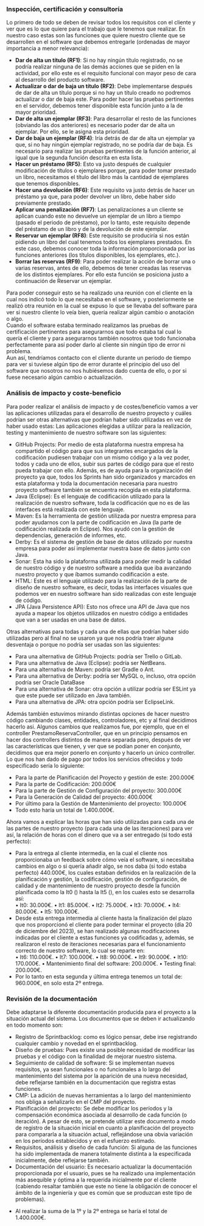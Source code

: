### Inspección, certificación y consultoría
Lo primero de todo se deben de revisar todos los requisitos con el cliente y ver que es lo que quiere para el trabajo que le tenemos que realizar.
En nuestro caso estas son las funciones que quiere nuestro cliente que se desarrollen en el software que debemos entregarle (ordenadas de mayor importancia a menor relevancia):
- **Dar de alta un título (RF1)**: Si no hay ningún título registrado, no se podría realizar ninguna de las demás acciones que se piden en la actividad, por ello este es el requisito funcional con mayor peso de cara al desarrollo del producto software.
- **Actualizar o dar de baja un título (RF2)**: Debe implementarse después de dar de alta un título porque si no hay un título creado no podremos actualizar o dar de baja este. Para poder hacer las pruebas pertinentes en el servidor, debemos tener disponible esta función junto a la de mayor prioridad.
- **Dar de alta un ejemplar (RF3)**: Para desarrollar el resto de las funciones (obviando las dos anteriores) es necesario poder dar de alta un ejemplar. Por ello, se le asigna esta prioridad.
- **Dar de baja un ejemplar (RF4)**: Iría detrás de dar de alta un ejemplar ya que, si no hay ningún ejemplar registrado, no se podría dar de baja. Es necesario para realizar las pruebas pertinentes de la función anterior, al igual que la segunda función descrita en esta lista.
- **Hacer un préstamo (RF5)**: Esto va justo después de cualquier modificación de títulos o ejemplares porque, para poder tomar prestado un libro, necesitamos el título del libro más la cantidad de ejemplares que tenemos disponibles.
- **Hacer una devolución (RF6)**: Este requisito va justo detrás de hacer un préstamo ya que, para poder devolver un libro, debe haber sido previamente prestado.
- **Aplicar una penalización (RF7)**: Las penalizaciones a un cliente se aplican cuando este no devuelve un ejemplar de un libro a tiempo (pasado el periodo de préstamo), por lo tanto, este requisito depende del préstamo de un libro y de la devolución de este ejemplar.
- **Reservar un ejemplar (RF8)**: Este requisito se produciría si nos están pidiendo un libro del cual tenemos todos los ejemplares prestados. En este caso, debemos conocer toda la información proporcionada por las funciones anteriores (los títulos disponibles, los ejemplares, etc.).
- **Borrar las reservas (RF9)**: Para poder realizar la acción de borrar una o varias reservas, antes de ello, debemos de tener creadas las reservas de los distintos ejemplares. Por ello esta función se posiciona justo a continuación de Reservar un ejemplar.

Para poder conseguir esto se ha realizado una reunión con el cliente en la cual nos indicó todo lo que necesitaba en el software, y posteriormente se realizó otra reunión en la cual se expuso lo que se llevaba del software para ver si nuestro cliente lo veía bien, quería realizar algún cambio o anotación o algo.  
Cuando el software estaba terminado realizamos las pruebas de certificación pertinentes para asegurarnos que todo estaba tal cual lo quería el cliente y para asegurarnos también nosotros que todo funcionaba perfectamente para así poder darlo al cliente sin ningún tipo de error ni problema.  
Aun así, tendríamos contacto con el cliente durante un periodo de tiempo para ver si tuviese algún tipo de error durante el principio del uso del software que nosotros no nos hubiésemos dado cuenta de ello, o por si fuese necesario algún cambio o actualización.

   
### Análisis de impacto y coste-beneficio
Para poder realizar el análisis de impacto y de costes/beneficio vamos a ver las aplicaciones utilizadas para el desarrollo de nuestro proyecto y cuáles podrían ser otras alternativas que podrían haber sido utilizadas en vez de haber usado estas:
Las aplicaciones elegidas a utilizar para la realización, testing y mantenimiento de nuestro software son las siguientes:
-	GitHub Projects: Por medio de esta plataforma nuestra empresa ha compartido el código para que sus integrantes encargados de la codificación pudiesen trabajar con un mismo código y a la vez poder, todos y cada uno de ellos, subir sus partes de código para que el resto pueda trabajar con ello. Además, es de ayuda para la organización del proyecto ya que, todos los Sprints han sido organizados y marcados en esta plataforma y toda la documentación necesaria para nuestro proyecto software también se encuentra recogida en esta plataforma.
-	Java (Eclipse): Es el lenguaje de codificación utilizado para la realización de nuestro software, toda la codificación que no es de las interfaces está realizada con este lenguaje.
-	Maven: Es la herramienta de gestión utilizada por nuestra empresa para poder ayudarnos con la parte de codificación en Java (la parte de codificación realizada en Eclipse). Nos ayudó con la gestión de dependencias, generación de informes, etc.
-	Derby: Es el sistema de gestión de base de datos utilizado por nuestra empresa para poder así implementar nuestra base de datos junto con Java.
-	Sonar: Esta ha sido la plataforma utilizada para poder medir la calidad de nuestro código y de nuestro software a medida que iba avanzando nuestro proyecto y que íbamos sumando codificación a este.
-	HTML: Este es el lenguaje utilizado para la realización de la parte de diseño de nuestro software, es decir, todas las interfaces visuales que podemos ver en nuestro software han sido realizadas con este lenguaje de código.
-	JPA (Java Persistence API): Esto nos ofrece una API de Java que nos ayuda a mapear los objetos utilizados en nuestro código a entidades que van a ser usadas en una base de datos.  

Otras alternativas para todas y cada una de ellas que podrían haber sido utilizadas pero al final no se usaron ya que nos podría traer alguna desventaja o porque no podría ser usadas son las siguientes:
-	Para una alternativa de GitHub Projects: podría ser Trello o GitLab.
-	Para una alternativa de Java (Eclipse): podría ser NetBeans.
-	Para una alternativa de Maven: podría ser Gradle o Ant.
-	Para una alternativa de Derby: podría ser MySQL o, incluso, otra opción podría ser Oracle DataBase
-	Para una alternativa de Sonar: otra opción a utilizar podría ser ESLint ya que este puede ser utilizado en Java también.
-	Para una alternativa de JPA: otra opción podría ser EclipseLink.    

Además también estuvimos mirando distintas opciones de hacer nuestro código cambiando clases, entidades, controladores, etc y al final decidimos hacerlo asi. Algunos cambios que realizamos fue, por ejemplo, que en el controller PrestamoReservaController, que en un principio pensamos en hacer dos controllers distintos de manera separada pero, después de ver las características que tienen, y ver que se podían poner en conjunto, decidimos que era mejor ponerlo en conjunto y hacerlo un único controller.  
Lo que nos han dado de pago por todos los servicios ofrecidos y todo especificado sería lo siguiente:
-	Para la parte de Planificación del Proyecto y gestión de este: 200.000€
-	Para la parte de Codificación: 200.000€
-	Para la parte de Gestión de Configuración del proyecto: 300.000€ 
-	Para la Generación de Calidad del proyecto: 400.000€
-	Por último para la Gestión de Mantenimiento del proyecto: 100.000€
-	Todo esto haría un total de 1.400.000€.  

Ahora vamos a explicar las horas que han sido utilizadas para cada una de las partes de nuestro proyecto (para cada una de las iteraciones) para ver así, la relación de horas con el dinero que va a ser entregado (si todo está perfecto):
-	Para la entrega al cliente intermedia, en la cual el cliente nos proporcionaba un feedback sobre cómo veía el software, si necesitaba cambios en algo o si quería añadir algo, se nos daba (si todo estaba perfecto) 440.000€, los cuales estaban definidos en la realización de la planificación y gestión, la codificación, gestión de configuración, de calidad y de mantenimiento de nuestro proyecto desde la función planificada como la It0 () hasta la It5 (), en los cuales esto se desarrolla así:  
•	It0: 30.000€.
•	It1: 85.000€.
•	It2: 75.000€.
•	It3: 70.000€.
•	It4: 80.000€.
•	It5: 100.000€.  
-	Desde esta entrega intermedia al cliente hasta la finalización del plazo que nos proporcionó el cliente para poder terminar el proyecto (día 20 de diciembre del 2023), se han realizado algunas modificaciones indicadas por el cliente a estas funciones ya codificadas y, además, se realizaron el resto de iteraciones necesarias para el funcionamiento correcto de nuestro software, lo cual se reparte en:  
•	It6: 110.000€.
•	It7: 100.000€.
•	It8: 90.000€.
•	It9: 90.000€.
•	It10: 170.000€.
•	Mantenimiento final del software: 200.000€.
•	Testing final: 200.000€.
-	Por lo tanto en esta segunda y última entrega tenemos un total de: 960.000€, en solo esta 2º entrega.

  ### Revisión de la documentación
  Debe adaptarse la diferente documentación producida para el proyecto a la situación actual del sistema. Los documentos que se deben ir actualizando en todo momento son:
* Registro de Sprintbacklog: como es lógico pensar, debe irse registrando cualquier cambio y novedad en el sprintbacklog.
* Diseño de pruebas: Pues existe una posible necesidad de modificar las pruebas y el código con la finalidad de mejorar nuestro sistema.
* Seguimiento de calidad de software: Si se implementan nuevos requisitos, ya sean funcionales o no funcionales a lo largo del mantenimiento del sistema por la aparición de una nueva necesidad, debe reflejarse también en la documentación que registra estas funciones.
* CMP: La adición de nuevas herramientas a lo largo del mantenimiento nos obliga a señalizarlo en el CMP del proyecto.
* Planificación del proyecto: Se debe modificar los períodos y la compensación económica asociada al desarrollo de cada función (o iteración). A pesar de esto, se pretende utilizar este documento a modo de registro de la situación inicial en cuanto a planificación del proyecto para compararla a la situación actual, reflejándose una obvia variación en los períodos establecidos y en el esfuerzo estimado.
* Requisitos, análisis y diseño de cada función: Si alguna de las funciones ha sido implementada de manera totalmente distinta a la especificada inicialmente, debe reflejarse también.
* Documentación del usuario: Es necesario actualizar la documentación proporcionada por el usuario, pues se ha realizado una implementación más asequible y óptima a la requerida inicialmente por el cliente (cabiendo resaltar también que este no tiene la obligación de conocer el ámbito de la ingeniería y que es común que se produzcan este tipo de problemas).
-	Al realizar la suma de la 1º y la 2º entrega se haría el total de 1.400.000€.

